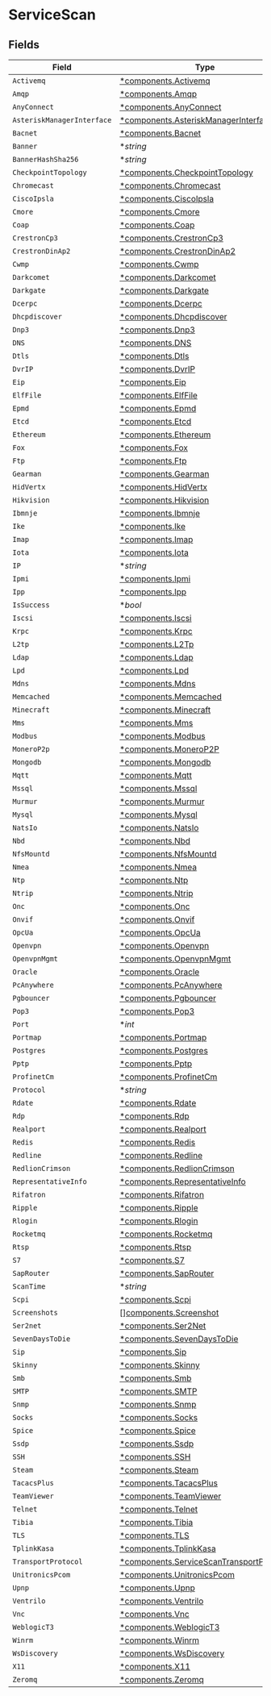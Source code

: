 # ServiceScan


## Fields

| Field                                                                                               | Type                                                                                                | Required                                                                                            | Description                                                                                         |
| --------------------------------------------------------------------------------------------------- | --------------------------------------------------------------------------------------------------- | --------------------------------------------------------------------------------------------------- | --------------------------------------------------------------------------------------------------- |
| `Activemq`                                                                                          | [*components.Activemq](../../models/components/activemq.md)                                         | :heavy_minus_sign:                                                                                  | N/A                                                                                                 |
| `Amqp`                                                                                              | [*components.Amqp](../../models/components/amqp.md)                                                 | :heavy_minus_sign:                                                                                  | N/A                                                                                                 |
| `AnyConnect`                                                                                        | [*components.AnyConnect](../../models/components/anyconnect.md)                                     | :heavy_minus_sign:                                                                                  | N/A                                                                                                 |
| `AsteriskManagerInterface`                                                                          | [*components.AsteriskManagerInterface](../../models/components/asteriskmanagerinterface.md)         | :heavy_minus_sign:                                                                                  | N/A                                                                                                 |
| `Bacnet`                                                                                            | [*components.Bacnet](../../models/components/bacnet.md)                                             | :heavy_minus_sign:                                                                                  | N/A                                                                                                 |
| `Banner`                                                                                            | **string*                                                                                           | :heavy_minus_sign:                                                                                  | N/A                                                                                                 |
| `BannerHashSha256`                                                                                  | **string*                                                                                           | :heavy_minus_sign:                                                                                  | N/A                                                                                                 |
| `CheckpointTopology`                                                                                | [*components.CheckpointTopology](../../models/components/checkpointtopology.md)                     | :heavy_minus_sign:                                                                                  | N/A                                                                                                 |
| `Chromecast`                                                                                        | [*components.Chromecast](../../models/components/chromecast.md)                                     | :heavy_minus_sign:                                                                                  | N/A                                                                                                 |
| `CiscoIpsla`                                                                                        | [*components.CiscoIpsla](../../models/components/ciscoipsla.md)                                     | :heavy_minus_sign:                                                                                  | N/A                                                                                                 |
| `Cmore`                                                                                             | [*components.Cmore](../../models/components/cmore.md)                                               | :heavy_minus_sign:                                                                                  | N/A                                                                                                 |
| `Coap`                                                                                              | [*components.Coap](../../models/components/coap.md)                                                 | :heavy_minus_sign:                                                                                  | N/A                                                                                                 |
| `CrestronCp3`                                                                                       | [*components.CrestronCp3](../../models/components/crestroncp3.md)                                   | :heavy_minus_sign:                                                                                  | N/A                                                                                                 |
| `CrestronDinAp2`                                                                                    | [*components.CrestronDinAp2](../../models/components/crestrondinap2.md)                             | :heavy_minus_sign:                                                                                  | N/A                                                                                                 |
| `Cwmp`                                                                                              | [*components.Cwmp](../../models/components/cwmp.md)                                                 | :heavy_minus_sign:                                                                                  | N/A                                                                                                 |
| `Darkcomet`                                                                                         | [*components.Darkcomet](../../models/components/darkcomet.md)                                       | :heavy_minus_sign:                                                                                  | N/A                                                                                                 |
| `Darkgate`                                                                                          | [*components.Darkgate](../../models/components/darkgate.md)                                         | :heavy_minus_sign:                                                                                  | N/A                                                                                                 |
| `Dcerpc`                                                                                            | [*components.Dcerpc](../../models/components/dcerpc.md)                                             | :heavy_minus_sign:                                                                                  | N/A                                                                                                 |
| `Dhcpdiscover`                                                                                      | [*components.Dhcpdiscover](../../models/components/dhcpdiscover.md)                                 | :heavy_minus_sign:                                                                                  | N/A                                                                                                 |
| `Dnp3`                                                                                              | [*components.Dnp3](../../models/components/dnp3.md)                                                 | :heavy_minus_sign:                                                                                  | N/A                                                                                                 |
| `DNS`                                                                                               | [*components.DNS](../../models/components/dns.md)                                                   | :heavy_minus_sign:                                                                                  | N/A                                                                                                 |
| `Dtls`                                                                                              | [*components.Dtls](../../models/components/dtls.md)                                                 | :heavy_minus_sign:                                                                                  | N/A                                                                                                 |
| `DvrIP`                                                                                             | [*components.DvrIP](../../models/components/dvrip.md)                                               | :heavy_minus_sign:                                                                                  | N/A                                                                                                 |
| `Eip`                                                                                               | [*components.Eip](../../models/components/eip.md)                                                   | :heavy_minus_sign:                                                                                  | N/A                                                                                                 |
| `ElfFile`                                                                                           | [*components.ElfFile](../../models/components/elffile.md)                                           | :heavy_minus_sign:                                                                                  | N/A                                                                                                 |
| `Epmd`                                                                                              | [*components.Epmd](../../models/components/epmd.md)                                                 | :heavy_minus_sign:                                                                                  | N/A                                                                                                 |
| `Etcd`                                                                                              | [*components.Etcd](../../models/components/etcd.md)                                                 | :heavy_minus_sign:                                                                                  | N/A                                                                                                 |
| `Ethereum`                                                                                          | [*components.Ethereum](../../models/components/ethereum.md)                                         | :heavy_minus_sign:                                                                                  | N/A                                                                                                 |
| `Fox`                                                                                               | [*components.Fox](../../models/components/fox.md)                                                   | :heavy_minus_sign:                                                                                  | N/A                                                                                                 |
| `Ftp`                                                                                               | [*components.Ftp](../../models/components/ftp.md)                                                   | :heavy_minus_sign:                                                                                  | N/A                                                                                                 |
| `Gearman`                                                                                           | [*components.Gearman](../../models/components/gearman.md)                                           | :heavy_minus_sign:                                                                                  | N/A                                                                                                 |
| `HidVertx`                                                                                          | [*components.HidVertx](../../models/components/hidvertx.md)                                         | :heavy_minus_sign:                                                                                  | N/A                                                                                                 |
| `Hikvision`                                                                                         | [*components.Hikvision](../../models/components/hikvision.md)                                       | :heavy_minus_sign:                                                                                  | N/A                                                                                                 |
| `Ibmnje`                                                                                            | [*components.Ibmnje](../../models/components/ibmnje.md)                                             | :heavy_minus_sign:                                                                                  | N/A                                                                                                 |
| `Ike`                                                                                               | [*components.Ike](../../models/components/ike.md)                                                   | :heavy_minus_sign:                                                                                  | N/A                                                                                                 |
| `Imap`                                                                                              | [*components.Imap](../../models/components/imap.md)                                                 | :heavy_minus_sign:                                                                                  | N/A                                                                                                 |
| `Iota`                                                                                              | [*components.Iota](../../models/components/iota.md)                                                 | :heavy_minus_sign:                                                                                  | N/A                                                                                                 |
| `IP`                                                                                                | **string*                                                                                           | :heavy_minus_sign:                                                                                  | N/A                                                                                                 |
| `Ipmi`                                                                                              | [*components.Ipmi](../../models/components/ipmi.md)                                                 | :heavy_minus_sign:                                                                                  | N/A                                                                                                 |
| `Ipp`                                                                                               | [*components.Ipp](../../models/components/ipp.md)                                                   | :heavy_minus_sign:                                                                                  | N/A                                                                                                 |
| `IsSuccess`                                                                                         | **bool*                                                                                             | :heavy_minus_sign:                                                                                  | N/A                                                                                                 |
| `Iscsi`                                                                                             | [*components.Iscsi](../../models/components/iscsi.md)                                               | :heavy_minus_sign:                                                                                  | N/A                                                                                                 |
| `Krpc`                                                                                              | [*components.Krpc](../../models/components/krpc.md)                                                 | :heavy_minus_sign:                                                                                  | N/A                                                                                                 |
| `L2tp`                                                                                              | [*components.L2Tp](../../models/components/l2tp.md)                                                 | :heavy_minus_sign:                                                                                  | N/A                                                                                                 |
| `Ldap`                                                                                              | [*components.Ldap](../../models/components/ldap.md)                                                 | :heavy_minus_sign:                                                                                  | N/A                                                                                                 |
| `Lpd`                                                                                               | [*components.Lpd](../../models/components/lpd.md)                                                   | :heavy_minus_sign:                                                                                  | N/A                                                                                                 |
| `Mdns`                                                                                              | [*components.Mdns](../../models/components/mdns.md)                                                 | :heavy_minus_sign:                                                                                  | N/A                                                                                                 |
| `Memcached`                                                                                         | [*components.Memcached](../../models/components/memcached.md)                                       | :heavy_minus_sign:                                                                                  | N/A                                                                                                 |
| `Minecraft`                                                                                         | [*components.Minecraft](../../models/components/minecraft.md)                                       | :heavy_minus_sign:                                                                                  | N/A                                                                                                 |
| `Mms`                                                                                               | [*components.Mms](../../models/components/mms.md)                                                   | :heavy_minus_sign:                                                                                  | N/A                                                                                                 |
| `Modbus`                                                                                            | [*components.Modbus](../../models/components/modbus.md)                                             | :heavy_minus_sign:                                                                                  | N/A                                                                                                 |
| `MoneroP2p`                                                                                         | [*components.MoneroP2P](../../models/components/monerop2p.md)                                       | :heavy_minus_sign:                                                                                  | N/A                                                                                                 |
| `Mongodb`                                                                                           | [*components.Mongodb](../../models/components/mongodb.md)                                           | :heavy_minus_sign:                                                                                  | N/A                                                                                                 |
| `Mqtt`                                                                                              | [*components.Mqtt](../../models/components/mqtt.md)                                                 | :heavy_minus_sign:                                                                                  | N/A                                                                                                 |
| `Mssql`                                                                                             | [*components.Mssql](../../models/components/mssql.md)                                               | :heavy_minus_sign:                                                                                  | N/A                                                                                                 |
| `Murmur`                                                                                            | [*components.Murmur](../../models/components/murmur.md)                                             | :heavy_minus_sign:                                                                                  | N/A                                                                                                 |
| `Mysql`                                                                                             | [*components.Mysql](../../models/components/mysql.md)                                               | :heavy_minus_sign:                                                                                  | N/A                                                                                                 |
| `NatsIo`                                                                                            | [*components.NatsIo](../../models/components/natsio.md)                                             | :heavy_minus_sign:                                                                                  | N/A                                                                                                 |
| `Nbd`                                                                                               | [*components.Nbd](../../models/components/nbd.md)                                                   | :heavy_minus_sign:                                                                                  | N/A                                                                                                 |
| `NfsMountd`                                                                                         | [*components.NfsMountd](../../models/components/nfsmountd.md)                                       | :heavy_minus_sign:                                                                                  | N/A                                                                                                 |
| `Nmea`                                                                                              | [*components.Nmea](../../models/components/nmea.md)                                                 | :heavy_minus_sign:                                                                                  | N/A                                                                                                 |
| `Ntp`                                                                                               | [*components.Ntp](../../models/components/ntp.md)                                                   | :heavy_minus_sign:                                                                                  | N/A                                                                                                 |
| `Ntrip`                                                                                             | [*components.Ntrip](../../models/components/ntrip.md)                                               | :heavy_minus_sign:                                                                                  | N/A                                                                                                 |
| `Onc`                                                                                               | [*components.Onc](../../models/components/onc.md)                                                   | :heavy_minus_sign:                                                                                  | N/A                                                                                                 |
| `Onvif`                                                                                             | [*components.Onvif](../../models/components/onvif.md)                                               | :heavy_minus_sign:                                                                                  | N/A                                                                                                 |
| `OpcUa`                                                                                             | [*components.OpcUa](../../models/components/opcua.md)                                               | :heavy_minus_sign:                                                                                  | N/A                                                                                                 |
| `Openvpn`                                                                                           | [*components.Openvpn](../../models/components/openvpn.md)                                           | :heavy_minus_sign:                                                                                  | N/A                                                                                                 |
| `OpenvpnMgmt`                                                                                       | [*components.OpenvpnMgmt](../../models/components/openvpnmgmt.md)                                   | :heavy_minus_sign:                                                                                  | N/A                                                                                                 |
| `Oracle`                                                                                            | [*components.Oracle](../../models/components/oracle.md)                                             | :heavy_minus_sign:                                                                                  | N/A                                                                                                 |
| `PcAnywhere`                                                                                        | [*components.PcAnywhere](../../models/components/pcanywhere.md)                                     | :heavy_minus_sign:                                                                                  | N/A                                                                                                 |
| `Pgbouncer`                                                                                         | [*components.Pgbouncer](../../models/components/pgbouncer.md)                                       | :heavy_minus_sign:                                                                                  | N/A                                                                                                 |
| `Pop3`                                                                                              | [*components.Pop3](../../models/components/pop3.md)                                                 | :heavy_minus_sign:                                                                                  | N/A                                                                                                 |
| `Port`                                                                                              | **int*                                                                                              | :heavy_minus_sign:                                                                                  | N/A                                                                                                 |
| `Portmap`                                                                                           | [*components.Portmap](../../models/components/portmap.md)                                           | :heavy_minus_sign:                                                                                  | N/A                                                                                                 |
| `Postgres`                                                                                          | [*components.Postgres](../../models/components/postgres.md)                                         | :heavy_minus_sign:                                                                                  | N/A                                                                                                 |
| `Pptp`                                                                                              | [*components.Pptp](../../models/components/pptp.md)                                                 | :heavy_minus_sign:                                                                                  | N/A                                                                                                 |
| `ProfinetCm`                                                                                        | [*components.ProfinetCm](../../models/components/profinetcm.md)                                     | :heavy_minus_sign:                                                                                  | N/A                                                                                                 |
| `Protocol`                                                                                          | **string*                                                                                           | :heavy_minus_sign:                                                                                  | N/A                                                                                                 |
| `Rdate`                                                                                             | [*components.Rdate](../../models/components/rdate.md)                                               | :heavy_minus_sign:                                                                                  | N/A                                                                                                 |
| `Rdp`                                                                                               | [*components.Rdp](../../models/components/rdp.md)                                                   | :heavy_minus_sign:                                                                                  | N/A                                                                                                 |
| `Realport`                                                                                          | [*components.Realport](../../models/components/realport.md)                                         | :heavy_minus_sign:                                                                                  | N/A                                                                                                 |
| `Redis`                                                                                             | [*components.Redis](../../models/components/redis.md)                                               | :heavy_minus_sign:                                                                                  | N/A                                                                                                 |
| `Redline`                                                                                           | [*components.Redline](../../models/components/redline.md)                                           | :heavy_minus_sign:                                                                                  | N/A                                                                                                 |
| `RedlionCrimson`                                                                                    | [*components.RedlionCrimson](../../models/components/redlioncrimson.md)                             | :heavy_minus_sign:                                                                                  | N/A                                                                                                 |
| `RepresentativeInfo`                                                                                | [*components.RepresentativeInfo](../../models/components/representativeinfo.md)                     | :heavy_minus_sign:                                                                                  | N/A                                                                                                 |
| `Rifatron`                                                                                          | [*components.Rifatron](../../models/components/rifatron.md)                                         | :heavy_minus_sign:                                                                                  | N/A                                                                                                 |
| `Ripple`                                                                                            | [*components.Ripple](../../models/components/ripple.md)                                             | :heavy_minus_sign:                                                                                  | N/A                                                                                                 |
| `Rlogin`                                                                                            | [*components.Rlogin](../../models/components/rlogin.md)                                             | :heavy_minus_sign:                                                                                  | N/A                                                                                                 |
| `Rocketmq`                                                                                          | [*components.Rocketmq](../../models/components/rocketmq.md)                                         | :heavy_minus_sign:                                                                                  | N/A                                                                                                 |
| `Rtsp`                                                                                              | [*components.Rtsp](../../models/components/rtsp.md)                                                 | :heavy_minus_sign:                                                                                  | N/A                                                                                                 |
| `S7`                                                                                                | [*components.S7](../../models/components/s7.md)                                                     | :heavy_minus_sign:                                                                                  | N/A                                                                                                 |
| `SapRouter`                                                                                         | [*components.SapRouter](../../models/components/saprouter.md)                                       | :heavy_minus_sign:                                                                                  | N/A                                                                                                 |
| `ScanTime`                                                                                          | **string*                                                                                           | :heavy_minus_sign:                                                                                  | N/A                                                                                                 |
| `Scpi`                                                                                              | [*components.Scpi](../../models/components/scpi.md)                                                 | :heavy_minus_sign:                                                                                  | N/A                                                                                                 |
| `Screenshots`                                                                                       | [][components.Screenshot](../../models/components/screenshot.md)                                    | :heavy_minus_sign:                                                                                  | N/A                                                                                                 |
| `Ser2net`                                                                                           | [*components.Ser2Net](../../models/components/ser2net.md)                                           | :heavy_minus_sign:                                                                                  | N/A                                                                                                 |
| `SevenDaysToDie`                                                                                    | [*components.SevenDaysToDie](../../models/components/sevendaystodie.md)                             | :heavy_minus_sign:                                                                                  | N/A                                                                                                 |
| `Sip`                                                                                               | [*components.Sip](../../models/components/sip.md)                                                   | :heavy_minus_sign:                                                                                  | N/A                                                                                                 |
| `Skinny`                                                                                            | [*components.Skinny](../../models/components/skinny.md)                                             | :heavy_minus_sign:                                                                                  | N/A                                                                                                 |
| `Smb`                                                                                               | [*components.Smb](../../models/components/smb.md)                                                   | :heavy_minus_sign:                                                                                  | N/A                                                                                                 |
| `SMTP`                                                                                              | [*components.SMTP](../../models/components/smtp.md)                                                 | :heavy_minus_sign:                                                                                  | N/A                                                                                                 |
| `Snmp`                                                                                              | [*components.Snmp](../../models/components/snmp.md)                                                 | :heavy_minus_sign:                                                                                  | N/A                                                                                                 |
| `Socks`                                                                                             | [*components.Socks](../../models/components/socks.md)                                               | :heavy_minus_sign:                                                                                  | N/A                                                                                                 |
| `Spice`                                                                                             | [*components.Spice](../../models/components/spice.md)                                               | :heavy_minus_sign:                                                                                  | N/A                                                                                                 |
| `Ssdp`                                                                                              | [*components.Ssdp](../../models/components/ssdp.md)                                                 | :heavy_minus_sign:                                                                                  | N/A                                                                                                 |
| `SSH`                                                                                               | [*components.SSH](../../models/components/ssh.md)                                                   | :heavy_minus_sign:                                                                                  | N/A                                                                                                 |
| `Steam`                                                                                             | [*components.Steam](../../models/components/steam.md)                                               | :heavy_minus_sign:                                                                                  | N/A                                                                                                 |
| `TacacsPlus`                                                                                        | [*components.TacacsPlus](../../models/components/tacacsplus.md)                                     | :heavy_minus_sign:                                                                                  | N/A                                                                                                 |
| `TeamViewer`                                                                                        | [*components.TeamViewer](../../models/components/teamviewer.md)                                     | :heavy_minus_sign:                                                                                  | N/A                                                                                                 |
| `Telnet`                                                                                            | [*components.Telnet](../../models/components/telnet.md)                                             | :heavy_minus_sign:                                                                                  | N/A                                                                                                 |
| `Tibia`                                                                                             | [*components.Tibia](../../models/components/tibia.md)                                               | :heavy_minus_sign:                                                                                  | N/A                                                                                                 |
| `TLS`                                                                                               | [*components.TLS](../../models/components/tls.md)                                                   | :heavy_minus_sign:                                                                                  | N/A                                                                                                 |
| `TplinkKasa`                                                                                        | [*components.TplinkKasa](../../models/components/tplinkkasa.md)                                     | :heavy_minus_sign:                                                                                  | N/A                                                                                                 |
| `TransportProtocol`                                                                                 | [*components.ServiceScanTransportProtocol](../../models/components/servicescantransportprotocol.md) | :heavy_minus_sign:                                                                                  | N/A                                                                                                 |
| `UnitronicsPcom`                                                                                    | [*components.UnitronicsPcom](../../models/components/unitronicspcom.md)                             | :heavy_minus_sign:                                                                                  | N/A                                                                                                 |
| `Upnp`                                                                                              | [*components.Upnp](../../models/components/upnp.md)                                                 | :heavy_minus_sign:                                                                                  | N/A                                                                                                 |
| `Ventrilo`                                                                                          | [*components.Ventrilo](../../models/components/ventrilo.md)                                         | :heavy_minus_sign:                                                                                  | N/A                                                                                                 |
| `Vnc`                                                                                               | [*components.Vnc](../../models/components/vnc.md)                                                   | :heavy_minus_sign:                                                                                  | N/A                                                                                                 |
| `WeblogicT3`                                                                                        | [*components.WeblogicT3](../../models/components/weblogict3.md)                                     | :heavy_minus_sign:                                                                                  | N/A                                                                                                 |
| `Winrm`                                                                                             | [*components.Winrm](../../models/components/winrm.md)                                               | :heavy_minus_sign:                                                                                  | N/A                                                                                                 |
| `WsDiscovery`                                                                                       | [*components.WsDiscovery](../../models/components/wsdiscovery.md)                                   | :heavy_minus_sign:                                                                                  | N/A                                                                                                 |
| `X11`                                                                                               | [*components.X11](../../models/components/x11.md)                                                   | :heavy_minus_sign:                                                                                  | N/A                                                                                                 |
| `Zeromq`                                                                                            | [*components.Zeromq](../../models/components/zeromq.md)                                             | :heavy_minus_sign:                                                                                  | N/A                                                                                                 |